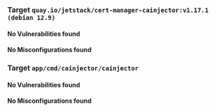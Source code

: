 
<h3>Target <code>quay.io/jetstack/cert-manager-cainjector:v1.17.1 (debian 12.9)</code></h3>
<h4>No Vulnerabilities found</h4>
<h4>No Misconfigurations found</h4>
<h3>Target <code>app/cmd/cainjector/cainjector</code></h3>
<h4>No Vulnerabilities found</h4>
<h4>No Misconfigurations found</h4>
